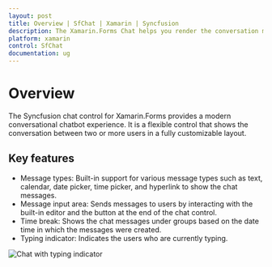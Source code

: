 ```yaml
---
layout: post
title: Overview | SfChat | Xamarin | Syncfusion
description: The Xamarin.Forms Chat helps you render the conversation messages.
platform: xamarin
control: SfChat
documentation: ug
---
```


# Overview

The Syncfusion chat control for Xamarin.Forms provides a modern conversational chatbot experience. It is a flexible control that shows the conversation between two or more users in a fully customizable layout.

## Key features

* Message types: Built-in support for various message types such as text, calendar, date picker, time picker, and hyperlink to show the chat messages.
* Message input area: Sends messages to users by interacting with the built-in editor and the button at the end of the chat control.
* Time break: Shows the chat messages under groups based on the date time in which the messages were created.
* Typing indicator: Indicates the users who are currently typing.


![Chat with typing indicator](SfChat_images/SfChat-Xamarin_showcase1.png)